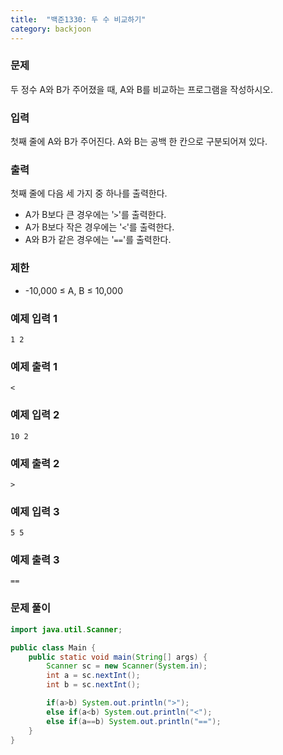 ```yaml
---
title:  "백준1330: 두 수 비교하기"
category: backjoon
---
```




### 문제

두 정수 A와 B가 주어졌을 때, A와 B를 비교하는 프로그램을 작성하시오.

### 입력

첫째 줄에 A와 B가 주어진다. A와 B는 공백 한 칸으로 구분되어져 있다.

### 출력

첫째 줄에 다음 세 가지 중 하나를 출력한다.

- A가 B보다 큰 경우에는 '`>`'를 출력한다.
- A가 B보다 작은 경우에는 '`<`'를 출력한다.
- A와 B가 같은 경우에는 '`==`'를 출력한다.

### 제한

- -10,000 ≤ A, B ≤ 10,000

### 예제 입력 1

```
1 2
```

### 예제 출력 1

```
<
```

### 예제 입력 2

```
10 2
```

### 예제 출력 2

```
>
```

### 예제 입력 3

```
5 5
```

### 예제 출력 3

```
==
```



### 문제 풀이

```java
import java.util.Scanner;

public class Main {
    public static void main(String[] args) {
        Scanner sc = new Scanner(System.in);
        int a = sc.nextInt();
        int b = sc.nextInt();

        if(a>b) System.out.println(">");
        else if(a<b) System.out.println("<");
        else if(a==b) System.out.println("==");
    }
}
```

